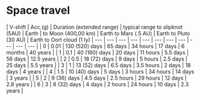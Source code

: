# Space travel


| V-shift | Acc.(g) | Duration (extended range) | typical range to slipknot (5AU) | Earth | to Moon (400,00 km) | Earth to Mars (.5 AU) | Earth to Pluto (30 AU) | Earth to Oort  cloud (1 ly)
| --- | --- | --- | --- | --- | --- | --- | --- | --- | --- | --- |
| 0 | 0.01 | 130 (520) days | 65 days | 34 hours | 17 days | 6 months | 40 years |
| 1 | 0.1 | 40 (160) days | 20 days | 11 hours | 5.5 days | 56 days | 12.5 years |
| 2 | 0.5 | 18 (72) days | 9 days | 5 hours | 2.5 days | 25 days | 5.5 years |
| 3 | 1 | 13 (52) days | 6.5 days | 3.5 hours | 2 days | 18 days | 4 years |
| 4 | 1.5 | 10 (40) days | 5 days | 3 hours | 34 hours | 14 days | 3 years |
| 5 | 2 | 9 (36) days | 4.5 days | 2.5 hours | 29 hours | 12 days | 2.8 years |
| 6 | 3 | 8 (32) days | 4 days | 2 hours | 24 hours | 10 days | 2.3 years |
